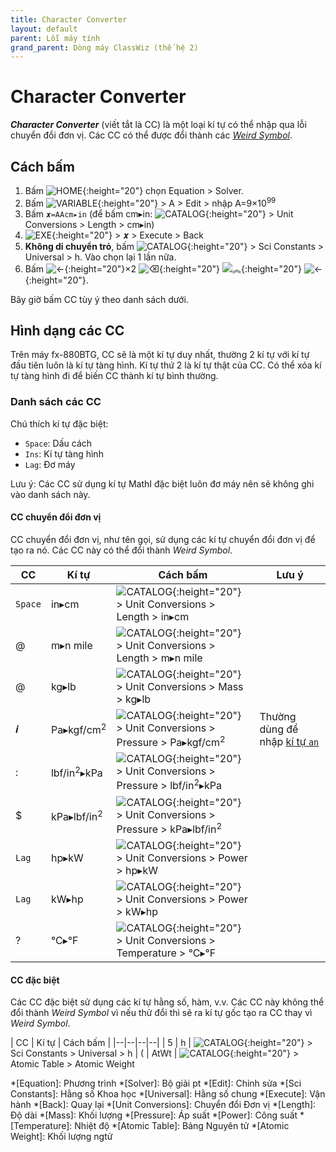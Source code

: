 ```yaml
---
title: Character Converter
layout: default
parent: Lỗi máy tính
grand_parent: Dòng máy ClassWiz (thế hệ 2)
---
```


# Character Converter
***Character Converter*** (viết tắt là CC) là một loại kí tự có thể nhập qua lỗi chuyển đổi đơn vị. Các CC có thể được đổi thành các [*Weird Symbol*](/thu-vien-ma-tran/docs/classwiz2/loi-may-tinh/ws.html).

## Cách bấm
1. Bấm ![HOME]{:height="20"} chọn Equation \> Solver.
2. Bấm ![VARIABLE]{:height="20"} \> A \> Edit \> nhập A=9×10<sup>99</sup>
3. Bấm `𝒙=AAcm▸in` (để bấm cm▸in: ![CATALOG]{:height="20"} \> Unit Conversions \> Length \> cm▸in)
4. ![EXE]{:height="20"} \> 𝒙 \> Execute \> Back
5. **Không di chuyển trỏ**, bấm ![CATALOG]{:height="20"} \> Sci Constants \> Universal \> h. Vào chọn lại 1 lần nữa.
6. Bấm ![←]{:height="20"}×2 ![⌫]{:height="20"} ![︽]{:height="20"} ![←]{:height="20"}.

Bây giờ bấm CC tùy ý theo danh sách dưới.

## Hình dạng các CC
Trên máy fx-880BTG, CC sẽ là một kí tự duy nhất, thường 2 kí tự với kí tự đầu tiên luôn là kí tự tàng hình. Kí tự thứ 2 là kí tự thật của CC. Có thể xóa kí tự tàng hình đi để biến CC thành kí tự bình thường.

### Danh sách các CC
Chú thích kí tự đặc biệt:
- `Space`: Dấu cách
- `Ins`: Kí tự tàng hình
- `Lag`: Đơ máy

Lưu ý: Các CC sử dụng kí tự MathI đặc biệt luôn đơ máy nên sẽ không ghi vào danh sách này.

#### CC chuyển đổi đơn vị
CC chuyển đổi đơn vị, như tên gọi, sử dụng các kí tự chuyển đổi đơn vị để tạo ra nó. Các CC này có thể đổi thành *Weird Symbol*.

| CC | Kí tự | Cách bấm | Lưu ý |
|--|--|--|--|
| `Space` | in▸cm | ![CATALOG]{:height="20"} \> Unit Conversions \> Length \> in▸cm |
| @ | m▸n mile | ![CATALOG]{:height="20"} \> Unit Conversions \> Length \> m▸n mile |
| @ | kg▸lb | ![CATALOG]{:height="20"} \> Unit Conversions \> Mass \> kg▸lb |
| 𝒊 | Pa▸kgf/cm<sup>2</sup> | ![CATALOG]{:height="20"} \> Unit Conversions \> Pressure \> Pa▸kgf/cm<sup>2</sup> | Thường dùng để nhập [kí tự `an`](/thu-vien-ma-tran/docs/classwiz2/loi-may-tinh/ki-tu-an.html)
| : | lbf/in<sup>2</sup>▸kPa | ![CATALOG]{:height="20"} \> Unit Conversions \> Pressure \> lbf/in<sup>2</sup>▸kPa |
| $ | kPa▸lbf/in<sup>2</sup> | ![CATALOG]{:height="20"} \> Unit Conversions \> Pressure \> kPa▸lbf/in<sup>2</sup> |
| `Lag` | hp▸kW | ![CATALOG]{:height="20"} \> Unit Conversions \> Power \> hp▸kW |
| `Lag` | kW▸hp | ![CATALOG]{:height="20"} \> Unit Conversions \> Power \> kW▸hp |
| ? | °C▸°F | ![CATALOG]{:height="20"} \> Unit Conversions \> Temperature \> °C▸°F |

#### CC đặc biệt
Các CC đặc biệt sử dụng các kí tự hằng số, hàm, v.v. Các CC này không thể đổi thành *Weird Symbol* vì nếu thử đổi thì sẽ ra kí tự gốc tạo ra CC thay vì *Weird Symbol*.

| CC | Kí tự | Cách bấm |
|--|--|--|--|
| 5 | h | ![CATALOG]{:height="20"} \> Sci Constants \> Universal \> h
| ( | AtWt | ![CATALOG]{:height="20"} \> Atomic Table \> Atomic Weight

[HOME]: /thu-vien-ma-tran/images/classwiz2/home.png
[VARIABLE]: /thu-vien-ma-tran/images/classwiz2/variable.png
[←]: /thu-vien-ma-tran/images/classwiz2/left.png
[→]: /thu-vien-ma-tran/images/classwiz2/right.png
[︽]: /thu-vien-ma-tran/images/classwiz2/pageup.png
[CATALOG]: /thu-vien-ma-tran/images/classwiz2/catalog.png
[⌫]: /thu-vien-ma-tran/images/classwiz2/del.png
[9]: /thu-vien-ma-tran/images/classwiz2/9.png
[EXE]: /thu-vien-ma-tran/images/classwiz2/exe.png

<!-- abbreviations for kramdown -->
*[Equation]: Phương trình
*[Solver]: Bộ giải pt
*[Edit]: Chỉnh sửa
*[Sci Constants]: Hằng số Khoa học
*[Universal]: Hằng số chung
*[Execute]: Vận hành
*[Back]: Quay lại
*[Unit Conversions]: Chuyển đổi Đơn vị
*[Length]: Độ dài
*[Mass]: Khối lượng
*[Pressure]: Áp suất
*[Power]: Công suất
*[Temperature]: Nhiệt độ
*[Atomic Table]: Bảng Nguyên tử
*[Atomic Weight]: Khối lượng ngtử